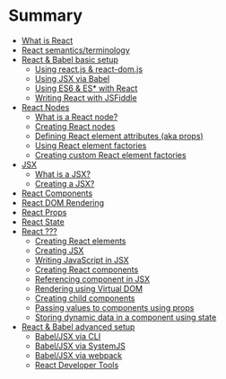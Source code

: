 # Summary

* [What is React](what-is-react.md)
* [React semantics/terminology](react-semantics.md)
* [React & Babel basic setup](react-basic-setup.md)
    * [Using react.js & react-dom.js](react-basic-setup/1.1.md)
    * [Using JSX via Babel](react-basic-setup/1.2.md)
    * [Using ES6 & ES* with React](react-basic-setup/1.3.md)
    * [Writing React with JSFiddle](react-basic-setup/1.4.md)
* [React Nodes](react-elements.md)
    * [What is a React node?](react-elements/2.1.md)
    * [Creating React nodes](react-elements/2.2.md)
    * [Defining React element attributes (aka props)](react-elements/2.3.md)
    * [Using React element factories](react-elements/2.4.md)
    * [Creating custom React element factories](react-elements/2.5.md)
* [JSX](react-jsx.md)
    * [What is a JSX?](react-elements/3.1.md)
    * [Creating a JSX?](react-elements/3.1.md)
* [React Components]()
* [React DOM Rendering]()
* [React Props]()
* [React State]()
* [React ???]()
    * [Creating React elements]()
    * [Creating JSX]()
    * [Writing JavaScript in JSX]()
    * [Creating React components]()
    * [Referencing component in JSX]()
    * [Rendering using Virtual DOM]()
    * [Creating child components]()
    * [Passing values to components using props]()
    * [Storing dynamic data in a component using state]()
* [React & Babel advanced setup](react-advanced-setup.md)
    * [Babel/JSX via CLI](react-advanced-setup/2.1.md)
    * [Babel/JSX via SystemJS](react-advanced-setup/2.2.md)
    * [Babel/JSX via webpack](react-advanced-setup/2.3.md)
    * [React Developer Tools ](react-advanced-setup/2.4.md)
    




